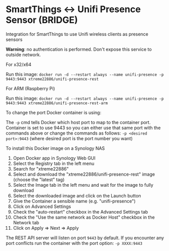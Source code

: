 # SmartThings <-> Unifi Presence Sensor (BRIDGE)
Integration for SmartThings to use Unifi wireless clients as presence sensors

**Warning**: no authentication is performed. Don't expose this service to outside network.

For x32/x64

Run this image:
`docker run -d --restart always --name unifi-presence -p 9443:9443 xtreme22886/unifi-presence-rest`

For ARM (Raspberry Pi)

Run this image:
`docker run -d --restart always --name unifi-presence -p 9443:9443 xtreme22886/unifi-presence-rest-arm`

To change the port Docker container is using:

The `-p` cmd tells Docker which host port to map to the container port. Container is set to use 9443 so you can either use that same port with the commands above or change the commands as follows: `-p <desired port>:9443` (where desired port is the port number you want)

To install this Docker image on a Synology NAS
1. Open Docker app in Synology Web GUI
2. Select the Registry tab in the left menu
3. Search for "xtreme22886"
4. Select and download the "xtreme22886/unifi-presence-rest" image (choose the "latest" tag)
5. Select the Image tab in the left menu and wait for the image to fully download
6. Select the downloaded image and click on the Launch button
7. Give the Container a sensible name (e.g. "unifi-presence")
8. Click on Advanced Settings
9. Check the "auto-restart" checkbox in the Advanced Settings tab
10.  Check the "Use the same network as Docker Host" checkbox in the Network tab
11. Click on Apply => Next => Apply

The REST API server will listen on port `9443` by default. If you encounter any port conflicts run the container with the port option: `-p XXXX:9443`
